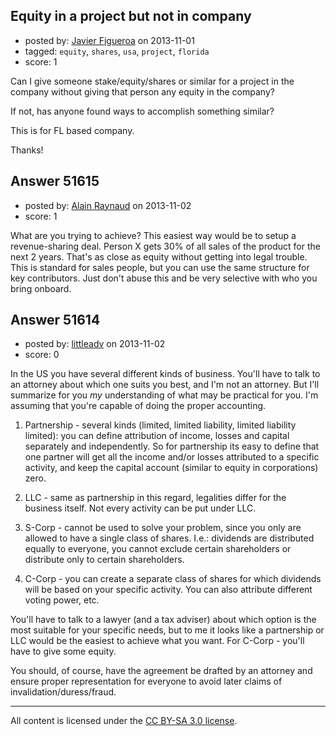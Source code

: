 ## Equity in a project but not in company

- posted by: [Javier Figueroa](https://stackexchange.com/users/-1/28536-javier-figueroa) on 2013-11-01
- tagged: `equity`, `shares`, `usa`, `project`, `florida`
- score: 1

<p>Can I give someone stake/equity/shares or similar for a project in the company without giving that person any equity in the company?</p>

<p>If not, has anyone found ways to accomplish something similar?</p>

<p>This is for FL based company.</p>

<p>Thanks!</p>



## Answer 51615

- posted by: [Alain Raynaud](https://stackexchange.com/users/-1/502-alain-raynaud) on 2013-11-02
- score: 1

<p>What are you trying to achieve? This easiest way would be to setup a revenue-sharing deal. Person X gets 30% of all sales of the product for the next 2 years. That's as close as equity without getting into legal trouble. This is standard for sales people, but you can use the same structure for key contributors. Just don't abuse this and be very selective with who you bring onboard.</p>



## Answer 51614

- posted by: [littleadv](https://stackexchange.com/users/-1/13808-littleadv) on 2013-11-02
- score: 0

<p>In the US you have several different kinds of business. You'll have to talk to an attorney about which one suits you best, and I'm not an attorney. But I'll summarize for you <em>my</em> understanding of what may be practical for you. I'm assuming that you're capable of doing the proper accounting.</p>

<ol>
<li><p>Partnership - several kinds (limited, limited liability, limited liability limited): you can define attribution of income, losses and capital separately and independently. So for partnership its easy to define that one partner will get all the income and/or losses attributed to a specific activity, and keep the capital account (similar to equity in corporations) zero.</p></li>
<li><p>LLC - same as partnership in this regard, legalities differ for the business itself. Not every activity can be put under LLC.</p></li>
<li><p>S-Corp - cannot be used to solve your problem, since you only are allowed to have a single class of shares. I.e.: dividends are distributed equally to everyone, you cannot exclude certain shareholders or distribute only to certain shareholders.</p></li>
<li><p>C-Corp - you can create a separate class of shares for which dividends will be based on your specific activity. You can also attribute different voting power, etc. </p></li>
</ol>

<p>You'll have to talk to a lawyer (and a tax adviser) about which option is the most suitable for your specific needs, but to me it looks like a partnership or LLC would be the easiest to achieve what you want. For C-Corp - you'll have to give some equity.</p>

<p>You should, of course, have the agreement be drafted by an attorney and ensure proper representation for everyone to avoid later claims of invalidation/duress/fraud.</p>




---

All content is licensed under the [CC BY-SA 3.0 license](https://creativecommons.org/licenses/by-sa/3.0/).
